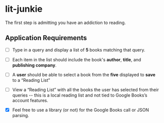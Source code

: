 # lit-junkie
The first step is admitting you have an addiction to reading.

## Application Requirements 
- [ ] Type in a query and display a list of **5** books matching that query.
- [ ] Each item in the list should include the book's **author**, **title**, and **publishing company**.
- [ ] A **user** should be able to select a book from the **five** displayed to **save** to a “Reading List”
- [ ] View a “Reading List” with all the books the user has selected from their queries -- this is a local reading list and not tied to Google Books’s account features.
- [x] Feel free to use a library (or not) for the Google Books call or JSON parsing.

